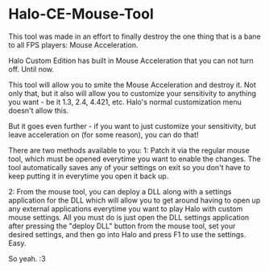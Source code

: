 # Halo-CE-Mouse-Tool
This tool was made in an effort to finally destroy the one thing that is a bane to all FPS players: Mouse Acceleration.

Halo Custom Edition has built in Mouse Acceleration that you can not turn off. Until now.

This tool will allow you to smite the Mouse Acceleration and destroy it. Not only that, but it also will allow you
to customize your sensitivity to anything you want - be it 1.3, 2.4, 4.421, etc. Halo's normal customization
menu doesn't allow this.

But it goes even further - if you want to just customize your sensitivity, but leave acceleration on (for some reason),
you can do that!

There are two methods available to you:
1: Patch it via the regular mouse tool, which must be opened everytime you want to enable the changes. The tool automatically saves any
of your settings on exit so you don't have to keep putting it in everytime you open it back up.
	
2: From the mouse tool, you can deploy a DLL along with a settings application for the DLL which will allow you to get around having
to open up any external applications everytime you want to play Halo with custom mouse settings. All you must do is just open
the DLL settings application after pressing the "deploy DLL" button from the mouse tool, set your desired settings, and then
go into Halo and press F1 to use the settings. Easy.
	
So yeah.
:3
